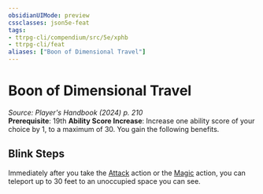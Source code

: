 ```yaml
---
obsidianUIMode: preview
cssclasses: json5e-feat
tags:
- ttrpg-cli/compendium/src/5e/xphb
- ttrpg-cli/feat
aliases: ["Boon of Dimensional Travel"]
---
```

# Boon of Dimensional Travel
*Source: Player's Handbook (2024) p. 210*  
**Prerequisite**: 19th
**Ability Score Increase**: Increase one ability score of your choice by 1, to a maximum of 30.
You gain the following benefits.

## Blink Steps

Immediately after you take the [Attack](2-Mechanics/CLI/rules/actions.md#Attack) action or the [Magic](2-Mechanics/CLI/rules/actions.md#Magic) action, you can teleport up to 30 feet to an unoccupied space you can see.